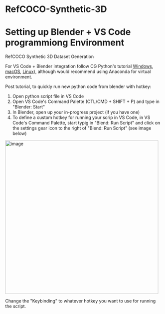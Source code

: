 # RefCOCO-Synthetic-3D



# Setting up Blender + VS Code programmiong Environment
RefCOCO Synthetic 3D Dataset Generation

For VS Code + Blender integration follow CG Python's tutorial [Windows](https://www.youtube.com/watch?v=YUytEtaVrrc), [macOS](https://www.youtube.com/watch?v=_0srGXAzBZE), [Linux](https://www.youtube.com/watch?v=zP0s1i9EXeM)), although would recommend using Anaconda for virtual environment.

Post tutorial, to quickly run new python code from blender with hotkey:
1) Open python script file in VS Code
2) Open VS Code's Command Palette (CTL/CMD + SHIFT + P) and type in "Blender: Start"
4) In Blender, open up your in-progress project (if you have one)
5) To define a custom hotkey for running your scrip in VS Code, in VS Code's Command Palette, start typig in "Blend: Run Script" and click on the settings gear icon to the right of "Blend: Run Script" (see image below)

<img width="491" alt="image" src="https://github.com/BillyMazotti/RefCOCO-Synthetic-3D/assets/96280520/f1b812cc-f343-44e3-a23b-842ad9d4db7d">

  Change the "Keybinding" to whatever hotkey you want to use for running the script.
